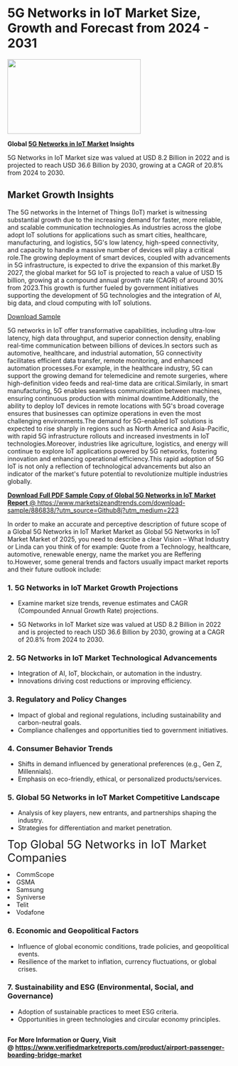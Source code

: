 <H1>5G Networks in IoT Market Size, Growth and Forecast from 2024 - 2031</H1><img class="aligncenter size-medium wp-image-584254" src="https://thirdeyenews.in/wp-content/uploads/2024/09/Global-Market-Research-300x168.jpeg" alt="" width="300" height="168" /><p><strong>Global&nbsp;<a href="https://www.marketsizeandtrends.com/download-sample/886838/?utm_source=Github8j?utm_medium=223">5G Networks in IoT Market</a> Insights</strong></p><p>5G Networks in IoT Market size was valued at USD 8.2 Billion in 2022 and is projected to reach USD 36.6 Billion by 2030, growing at a CAGR of 20.8% from 2024 to 2030.</p><p><h2>Market Growth Insights</h2> <p>The 5G networks in the Internet of Things (IoT) market is witnessing substantial growth due to the increasing demand for faster, more reliable, and scalable communication technologies.As industries across the globe adopt IoT solutions for applications such as smart cities, healthcare, manufacturing, and logistics, 5G's low latency, high-speed connectivity, and capacity to handle a massive number of devices will play a critical role.The growing deployment of smart devices, coupled with advancements in 5G infrastructure, is expected to drive the expansion of this market.By 2027, the global market for 5G IoT is projected to reach a value of USD 15 billion, growing at a compound annual growth rate (CAGR) of around 30% from 2023.This growth is further fueled by government initiatives supporting the development of 5G technologies and the integration of AI, big data, and cloud computing with IoT solutions.</p> <p><a href="download-link">Download Sample</a></p> <p>5G networks in IoT offer transformative capabilities, including ultra-low latency, high data throughput, and superior connection density, enabling real-time communication between billions of devices.In sectors such as automotive, healthcare, and industrial automation, 5G connectivity facilitates efficient data transfer, remote monitoring, and enhanced automation processes.For example, in the healthcare industry, 5G can support the growing demand for telemedicine and remote surgeries, where high-definition video feeds and real-time data are critical.Similarly, in smart manufacturing, 5G enables seamless communication between machines, ensuring continuous production with minimal downtime.Additionally, the ability to deploy IoT devices in remote locations with 5G's broad coverage ensures that businesses can optimize operations in even the most challenging environments.The demand for 5G-enabled IoT solutions is expected to rise sharply in regions such as North America and Asia-Pacific, with rapid 5G infrastructure rollouts and increased investments in IoT technologies.Moreover, industries like agriculture, logistics, and energy will continue to explore IoT applications powered by 5G networks, fostering innovation and enhancing operational efficiency.This rapid adoption of 5G IoT is not only a reflection of technological advancements but also an indicator of the market's future potential to revolutionize multiple industries globally.</p> <p><a href="get-more-link"></p><p><span class=""><strong>Download Full PDF Sample Copy of Global 5G Networks in IoT Market Report</strong> @ <a href="https://www.marketsizeandtrends.com/download-sample/886838/?utm_source=Github8j?utm_medium=223" target="_blank">https://www.marketsizeandtrends.com/download-sample/886838/?utm_source=Github8j?utm_medium=223</a></span></p><p>In order to make an accurate and perceptive description of future scope of a Global&nbsp;5G Networks in IoT Market Market as Global&nbsp;5G Networks in IoT Market Market of 2025, you need to describe a clear Vision &ndash; What Industry or Linda can you think of for example: Quote from a Technology, healthcare, automotive, renewable energy, name the market you are Reffering to.However, some general trends and factors usually impact market reports and their future outlook include:</p><h3>1.&nbsp;<strong>5G Networks in IoT Market Growth Projections</strong></h3><ul><li>Examine market size trends, revenue estimates and CAGR (Compounded Annual Growth Rate) projections.</li><li><p>5G Networks in IoT Market size was valued at USD 8.2 Billion in 2022 and is projected to reach USD 36.6 Billion by 2030, growing at a CAGR of 20.8% from 2024 to 2030.</p></li></ul><h3>2.&nbsp;<strong>5G Networks in IoT Market Technological Advancements</strong></h3><ul><li>Integration of AI, IoT, blockchain, or automation in the industry.</li><li>Innovations driving cost reductions or improving efficiency.</li></ul><h3>3.&nbsp;<strong>Regulatory and Policy Changes</strong></h3><ul><li>Impact of global and regional regulations, including sustainability and carbon-neutral goals.</li><li>Compliance challenges and opportunities tied to government initiatives.</li></ul><h3>4.&nbsp;<strong>Consumer Behavior Trends</strong></h3><ul><li>Shifts in demand influenced by generational preferences (e.g., Gen Z, Millennials).</li><li>Emphasis on eco-friendly, ethical, or personalized products/services.</li></ul><h3>5.&nbsp;<strong>Global 5G Networks in IoT Market Competitive Landscape</strong></h3><ul><li>Analysis of key players, new entrants, and partnerships shaping the industry.</li><li>Strategies for differentiation and market penetration.</li></ul><p data-pm-slice="1 1 []"><span style="color: inherit; font-family: inherit; font-size: 25px;">Top Global 5G Networks in IoT Market Companies</span></p><div class="" data-test-id=""><p><li>CommScope</li><li> GSMA</li><li> Samsung</li><li> Syniverse</li><li> Telit</li><li> Vodafone</li></p></div><h3>6.&nbsp;<strong>Economic and Geopolitical Factors</strong></h3><ul><li>Influence of global economic conditions, trade policies, and geopolitical events.</li><li>Resilience of the market to inflation, currency fluctuations, or global crises.</li></ul><h3>7.&nbsp;<strong>Sustainability and ESG (Environmental, Social, and Governance)</strong></h3><ul><li>Adoption of sustainable practices to meet ESG criteria.</li><li>Opportunities in green technologies and circular economy principles.</li></ul><h2><strong style="font-size: 14px;">For More Information or Query, Visit @&nbsp;</strong><a style="background-color: #ffffff; font-size: 14px;" href="https://www.marketsizeandtrends.com/report/5g-networks-in-iot-market/" target="_blank">https://www.verifiedmarketreports.com/product/airport-passenger-boarding-bridge-market</a></h2>